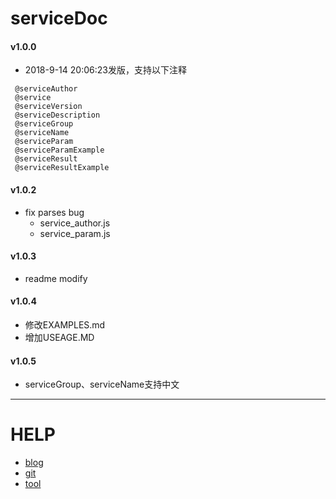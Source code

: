# serviceDoc 
#### v1.0.0 
* 2018-9-14 20:06:23发版，支持以下注释
```
 @serviceAuthor
 @service
 @serviceVersion
 @serviceDescription
 @serviceGroup
 @serviceName
 @serviceParam
 @serviceParamExample
 @serviceResult
 @serviceResultExample
```
#### v1.0.2 
* fix parses bug
  * service_author.js
  * service_param.js  
   
#### v1.0.3
* readme modify
    
#### v1.0.4
* 修改EXAMPLES.md
* 增加USEAGE.MD

#### v1.0.5
* serviceGroup、serviceName支持中文
---    


# HELP
* [blog](http://blog.suiyiwen.com/)
* [git](https://gitee.com/UnlimitedBladeWorks_123/servicedoc)
* [tool](http://tool.suiyiwen.com/servicedoc/)







